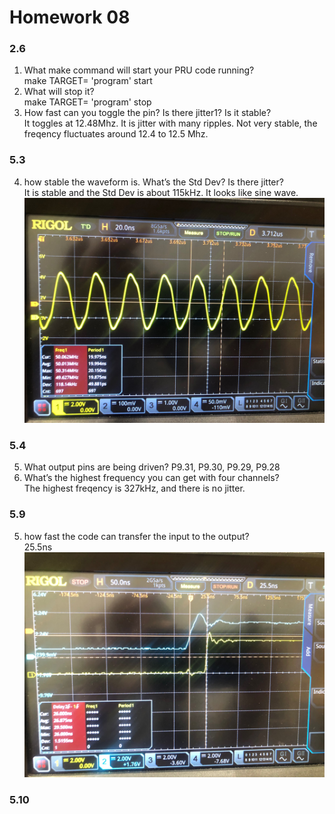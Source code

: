# Homework 08
### 2.6
1. What make command will start your PRU code running?  
make TARGET= 'program' start  
2. What will stop it?  
make TARGET= 'program' stop 
3. How fast can you toggle the pin? Is there jitter1? Is it stable?  
It toggles at 12.48Mhz. It is jitter with many ripples. Not very stable, the freqency fluctuates around 12.4 to 12.5 Mhz.  
### 5.3
4. how stable the waveform is. What’s the Std Dev? Is there jitter?  
It is stable and the Std Dev is about 115kHz. It looks like sine wave.  
![alt text](MicrosoftTeams-image%20(13).png?raw=true "Title")
### 5.4
5. What output pins are being driven?
P9.31, P9.30, P9.29, P9.28  
6. What’s the highest frequency you can get with four channels?  
The highest freqency is 327kHz, and there is no jitter. 
### 5.9
5. how fast the code can transfer the input to the output?  
25.5ns
![alt text](MicrosoftTeams-image%20(14).png?raw=true "Title")
### 5.10


